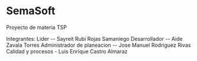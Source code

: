 # SemaSoft
Proyecto de materia TSP

Integrantes:
Lider -- Sayreit Rubi Rojas Samaniego
Desarrollador -- Aide Zavala Torres
Administrador de planeacion -- Jose Manuel Rodriguez Rivas
Calidad y procesos - Luis Enrique Castro Almaraz
